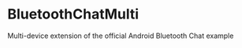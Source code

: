 BluetoothChatMulti
==================

Multi-device extension of the official Android Bluetooth Chat example
